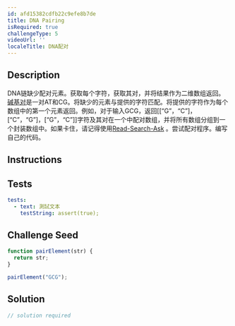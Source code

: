 ```yaml
---
id: afd15382cdfb22c9efe8b7de
title: DNA Pairing
isRequired: true
challengeType: 5
videoUrl: ''
localeTitle: DNA配对
---
```


## Description
<section id="description"> DNA链缺少配对元素。获取每个字符，获取其对，并将结果作为二维数组返回。 <a href="http://en.wikipedia.org/wiki/Base_pair" target="_blank">碱基对</a>是一对AT和CG。将缺少的元素与提供的字符匹配。将提供的字符作为每个数组中的第一个元素返回。例如，对于输入GCG，返回[[“G”，“C”]，[“C”，“G”]，[“G”，“C”]]字符及其对在一个中配对数组，并将所有数组分组到一个封装数组中。如果卡住，请记得使用<a href="http://forum.freecodecamp.org/t/how-to-get-help-when-you-are-stuck/19514" target="_blank">Read-Search-Ask</a> 。尝试配对程序。编写自己的代码。 </section>

## Instructions
<section id="instructions">
</section>

## Tests
<section id='tests'>

```yml
tests:
  - text: 測試文本
    testString: assert(true);

```

</section>

## Challenge Seed
<section id='challengeSeed'>

<div id='js-seed'>

```js
function pairElement(str) {
  return str;
}

pairElement("GCG");

```

</div>



</section>

## Solution
<section id='solution'>

```js
// solution required
```
</section>
